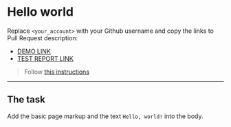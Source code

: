 # Hello world
Replace `<your_account>` with your Github username and copy the links to Pull Request description:
- [DEMO LINK](https://Vitaliy-0.github.io/layout_hello-world/)
- [TEST REPORT LINK](https://Vitaliy-0.github.io/layout_hello-world/report/html_report/)

> Follow [this instructions](https://github.com/mate-academy/layout_task-guideline#how-to-solve-the-layout-tasks-on-github)
___

## The task 
Add the basic page markup and the text `Hello, world!` into the body.
